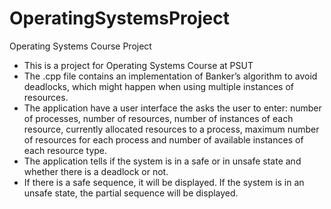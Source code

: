 # OperatingSystemsProject
Operating Systems Course Project

- This is a project for Operating Systems Course at PSUT
- The .cpp file contains an implementation of Banker’s algorithm to avoid deadlocks, which might happen when using multiple instances of resources.
- The application have a user interface the asks the user to enter: number of processes, number of resources, number of instances of each resource, 
  currently allocated resources to a process, maximum number of resources for each process and number of available instances of each resource type.
- The application tells if the system is in a safe or in unsafe state and whether there is a deadlock or not.
- If there is a safe sequence, it will be displayed. If the system is in an unsafe state, the partial sequence will be displayed.

